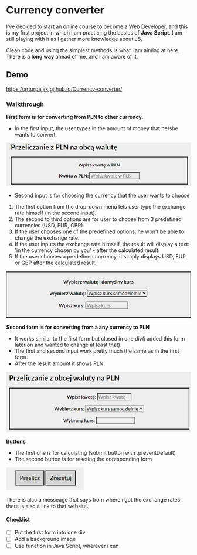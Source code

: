 # Currency converter


I've decided to start an online course to become a Web Developer, and this is my first project in which i am practicing the basics of **Java Script**. I am still playing with it as I gather more knowledge about JS. 

Clean code and using the simplest methods is what i am aiming at here. There is a **long way** ahead of me, and I am aware of it. 

## Demo

https://arturpajak.github.io/Currency-converter/

### Walkthrough

**First form is for converting from PLN to other currency.**
- In the first input, the user types in the amount of money that he/she wants to convert.

<img src="img/first.png" width="600">

- Second input is for choosing the currency that the user wants to choose
 1. The first option from the drop-down menu lets user type the exchange rate himself (in the second input).
 1. The second to third options are for user to choose from 3 predefined currencies (USD, EUR, GBP).
 1. If the user chooses one of the predefined options, he won't be able to change the exchange rate.
 1. If the user inputs the exchange rate himself, the result will display a text: 'in the currency chosen by you' - after the calculated result.
 1. If the user chooses a predefined currency, it simply displays USD, EUR or GBP after the calculated result.
 
<img src="img/second.png" width="600">

**Second form is for converting from a any currency to PLN**
- It works similar to the first form but closed in one div(i added this form later on and wanted to change at least that).
- The first and second input work pretty much the same as in the first form.
- After the result amount it shows PLN.

<img src="img/third.png" width="600">

**Buttons**
- The first one is for calculating (submit button with .preventDefault)
- The second button is for reseting the coresponding form

<img src="img/buttons.png" >

There is also a messeage that says from where i got the exchange rates, there is also a link to that website.

#### Checklist

- [ ] Put the first form into one div
- [ ] Add a background image
- [ ] Use function in Java Script, wherever i can 
